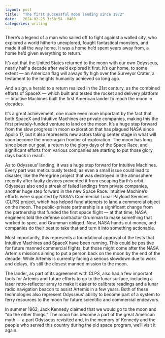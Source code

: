 ```yaml
---
layout: post
title:  "The first successful moon landing since 1972"
date:   2024-02-25 3:58:54 -0400
categories: writing
---
```

There’s a legend of a man who sailed off to fight against a walled city, who explored a world hitherto unexplored, fought fantastical monsters, and made it all the way home. It was a home he’d spent years away from, a home he’d given everything to return.

It’s apt that the United States returned to the moon with our own Odysseus, nearly half a decade after we’d explored it first. It’s our home, to some extent — an American flag will always fly high over the Surveyor Crater, a testament to the heights humanity achieved so long ago. 

And a sign, a herald to a return realized in the 21st century, as the combined efforts of SpaceX — which built and tested the rocket and delivery platform — Intuitive Machines built the first American lander to reach the moon in decades.

It’s a great achievement, one made even more important by the fact that both SpaceX and Intuitive Machines are private companies, making this the first privately-funded venture to land on the moon. It’s a huge step forward from the slow progress in moon exploration that has plagued NASA since Apollo 17, but it also represents new actors taking center stage in what will soon become the once-again frontier of exploration. The moon has long since been our goal, a return to the glory days of the Space Race, and significant efforts from various companies are starting to put those glory days back in reach.

As to Odysseus’ landing, it was a huge step forward for Intuitive Machines. Every part was meticulously tested, as even a small issue could lead to disaster, like the Peregrine project that was destroyed in the atmosphere recently after faulty devices prevented it from escaping Earth’s orbit. Odysseus also end a streak of failed landings from private companies, another huge step forward in the new Space Race. Intuitive Machine’s efforts were supported by NASA’s Commercial Lunar Payload Services (CLPS) project, which has helped fund attempts to land a commercial object on the moon. The public-private partnership is a significant change from the partnership that funded the first space flight — at that time, NASA engineers told the defense contractor Grumman to make something that worked to spec, and Grumman obliged. Now, NASA hands out money, and companies do their best to take that and turn it into something actionable.

Most importantly, this represents a foundational approval of the tests that Intuitive Machines and SpaceX have been running. This could be positive for future manned commercial flights, but those might come after the NASA Artemis missions aiming to put a person back on the moon by the end of the decade. While Artemis is currently facing a serious slowdown due to work and delays, it’s still the closest manned mission to the moon.

The lander, as part of its agreement with CLPS, also had a few important tools for Artemis and future efforts to go to the lunar surface, including a laser retro-reflector array to make it easier to calibrate readings and a lunar radio navigation beacon to assist Artemis in a few years. Both of these technologies also represent Odysseus’ ability to become part of a system to ferry resources to the moon for future scientific and commercial endeavors.

In summer 1962, Jack Kennedy claimed that we would go to the moon and “do the other things.” The moon has become a part of the great American myth — a part Odysseus revisited and, in the memory of Kennedy and the people who served this country during the old space program, we’ll visit it again.